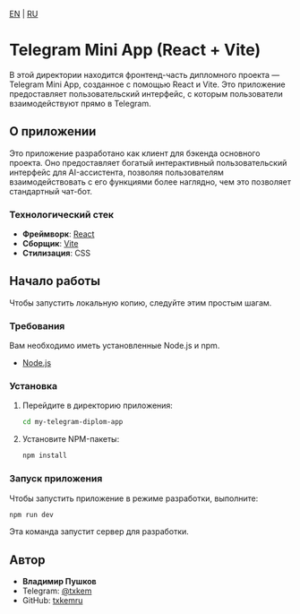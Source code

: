[EN](./README.md) | [RU](./README.ru.md)

# Telegram Mini App (React + Vite)

В этой директории находится фронтенд-часть дипломного проекта — Telegram Mini App, созданное с помощью React и Vite. Это приложение предоставляет пользовательский интерфейс, с которым пользователи взаимодействуют прямо в Telegram.

## О приложении

Это приложение разработано как клиент для бэкенда основного проекта. Оно предоставляет богатый интерактивный пользовательский интерфейс для AI-ассистента, позволяя пользователям взаимодействовать с его функциями более наглядно, чем это позволяет стандартный чат-бот.

### Технологический стек

-   **Фреймворк**: [React](https://reactjs.org/)
-   **Сборщик**: [Vite](https://vitejs.dev/)
-   **Стилизация**: CSS

## Начало работы

Чтобы запустить локальную копию, следуйте этим простым шагам.

### Требования

Вам необходимо иметь установленные Node.js и npm.
-   [Node.js](https://nodejs.org/)

### Установка

1.  Перейдите в директорию приложения:
    ```sh
    cd my-telegram-diplom-app
    ```
2.  Установите NPM-пакеты:
    ```sh
    npm install
    ```

### Запуск приложения

Чтобы запустить приложение в режиме разработки, выполните:
```sh
npm run dev
```
Эта команда запустит сервер для разработки.

## Автор

-   **Владимир Пушков**
-   Telegram: [@txkem](https://t.me/txkem)
-   GitHub: [txkemru](https://github.com/txkemru) 